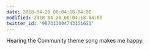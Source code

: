 ```yaml
---
date: 2018-04-20 08:04:18-04:00
modified: 2018-04-20 08:04:18-04:00
twitter_id: '987313004743151621'
---
```


  Hearing the Community theme song makes me happy.